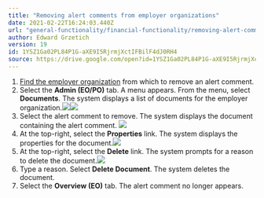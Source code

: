 ```yaml
---
title: "Removing alert comments from employer organizations"
date: 2021-02-22T16:24:03.440Z
url: "general-functionality/financial-functionality/removing-alert-comments-from-employer-organizations.html"
author: Edward Grzetich
version: 19
id: 1YSZ1Ga02PL84P1G-aXE9I5RjrmjXctIFBilF4dJ0RH4
source: https://drive.google.com/open?id=1YSZ1Ga02PL84P1G-aXE9I5RjrmjXctIFBilF4dJ0RH4
---
```

1. [Find the employer organization](finding-employer-organizations.html) from which to remove an alert comment.
2. Select the <strong>Admin (EO/PO)</strong> tab. A menu appears. From the menu, select <strong>Documents</strong>. The system displays a list of documents for the employer organization.![](../../external_files/9800063f6cfb40ebed2b4c1f05869661.png)![](../../external_files/7763b5925933de8487880dfacdac1b35.png)
3. Select the alert comment to remove. The system displays the document containing the alert comment. ![](../../external_files/08df469386a2e969e3e00b81b7aeb198.png)
4. At the top-right, select the <strong>Properties</strong> link. The system displays the properties for the document.![](../../external_files/51fce9ce0efee02cf6d0be2f96480151.png)
5. At the top-right, select the <strong>Delete</strong> link. The system prompts for a reason to delete the document.![](../../external_files/e7c14dfca19951570525903acac1072d.png)
6. Type a reason. Select <strong>Delete Document</strong>. The system deletes the document.
7. Select the <strong>Overview (EO)</strong> tab. The alert comment no longer appears.
